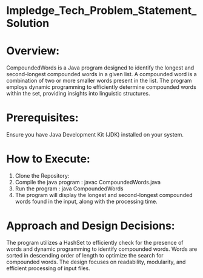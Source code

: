 # Impledge_Tech_Problem_Statement_Solution

# Overview:
CompoundedWords is a Java program designed to identify the longest and second-longest compounded words in a given list. A compounded word is a combination of two or more smaller words present in the list. The program employs dynamic programming to efficiently determine compounded words within the set, providing insights into linguistic structures.

# Prerequisites:
Ensure you have Java Development Kit (JDK) installed on your system.

# How to Execute:
1. Clone the Repository:
2. Compile the java program : javac CompoundedWords.java
3. Run the program : java CompoundedWords
4. The program will display the longest and second-longest compounded words found in the input, along with the processing time.

# Approach and Design Decisions:
The program utilizes a HashSet to efficiently check for the presence of words and dynamic programming to identify compounded words.
Words are sorted in descending order of length to optimize the search for compounded words.
The design focuses on readability, modularity, and efficient processing of input files.



